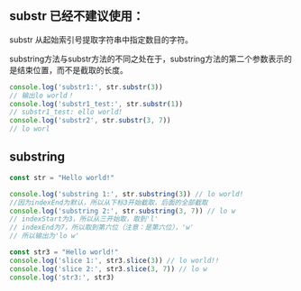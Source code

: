 ## substr 已经不建议使用：
substr 从起始索引号提取字符串中指定数目的字符。

 substring方法与substr方法的不同之处在于，substring方法的第二个参数表示的是结束位置，而不是截取的长度。

```javaScript
console.log('substr1:', str.substr(3))
// 输出lo world！
console.log('substr1_test:', str.substr(1))
// substr1_test: ello world!
console.log('substr2', str.substr(3, 7))
// lo worl
```

## substring
```javaScript
const str = "Hello world!"

console.log('substring 1:', str.substring(3)) // lo world!
//因为indexEnd为默认，所以从下标3开始截取，后面的全部截取
console.log('substring 2:', str.substring(3, 7)) // lo w
// indexStart为3，所以从三开始取，取到'l'
// indexEnd为7，所以取到第六位（注意：是第六位），'w'
// 所以输出为'lo w'
```

```javaScript
const str3 = "Hello world!"
console.log('slice 1:', str3.slice(3)) // lo world!!
console.log('slice 2:', str3.slice(3, 7)) // lo w
console.log('str3:', str3)
```
